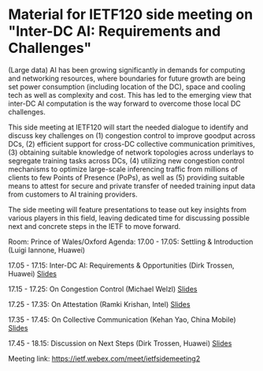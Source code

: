 # Material for IETF120 side meeting on "Inter-DC AI: Requirements and Challenges"

(Large data) AI has been growing significantly in demands for computing and networking resources, where boundaries for future growth are being set power consumption (including location of the DC), space and cooling tech as well as complexity and cost. This has led to the emerging view that inter-DC AI computation is the way forward to overcome those local DC challenges.

This side meeting at IETF120 will start the needed dialogue to identify and discuss key challenges on (1) congestion control to improve goodput across DCs, (2) efficient support for cross-DC collective communication primitives, (3) obtaining suitable knowledge of network topologies across underlays to segregate training tasks across DCs, (4) utilizing new congestion control mechanisms to optimize large-scale inferencing traffic from millions of clients to  few Points of Presence (PoPs), as well as (5) providing suitable means to attest for secure and private transfer of needed training input data from customers to AI training providers. 

The side meeting will feature presentations to tease out key insights from various players in this field, leaving dedicated time for discussing possible next and concrete steps in the IETF to move forward. 

Room: Prince of Wales/Oxford
Agenda:
17.00 - 17.05: Settling & Introduction (Luigi Iannone, Huawei)

17.05 - 17.15: Inter-DC AI: Requirements & Opportunities (Dirk Trossen, Huawei) [Slides](Material/IETF120%20side%20meeting%20intro.pptx)

17.15 - 17.25: On Congestion Control (Michael Welzl) [Slides](Material/ietf120-inter-dc-cc.pdf)

17.25 - 17.35: On Attestation (Ramki Krishan, Intel) [Slides](Material/ai-accountability-and-data-residency-ietf.pptx)

17.35 - 17.45: On Collective Communication (Kehan Yao, China Mobile) [Slides](Material/Inter-DC%20Collective%20Communication%20Optimization.pptx)

17.45 - 18.15: Discussion on Next Steps (Dirk Trossen, Huawei) [Slides](Material/IETF120%20side%20meeting%20discussion.pptx)

Meeting link: https://ietf.webex.com/meet/ietfsidemeeting2


